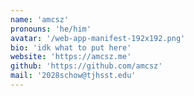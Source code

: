 ```yaml
---
name: 'amcsz'
pronouns: 'he/him'
avatar: '/web-app-manifest-192x192.png'
bio: 'idk what to put here'
website: 'https://amcsz.me'
github: 'https://github.com/amcsz'
mail: '2028schow@tjhsst.edu'
---
```

